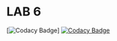 # LAB 6

[![Codacy Badge](https://api.codacy.com/project/badge/Grade/942eb739de5d4b58bd2c2531255272cc)]
[![Codacy Badge](https://api.codacy.com/project/badge/Grade/c0d280c23f5d4f28a9d8ab1574766592)](https://www.codacy.com/manual/CarlosGomez380/Lab6?utm_source=github.com&amp;utm_medium=referral&amp;utm_content=CarlosGomez380/Lab6&amp;utm_campaign=Badge_Grade)

